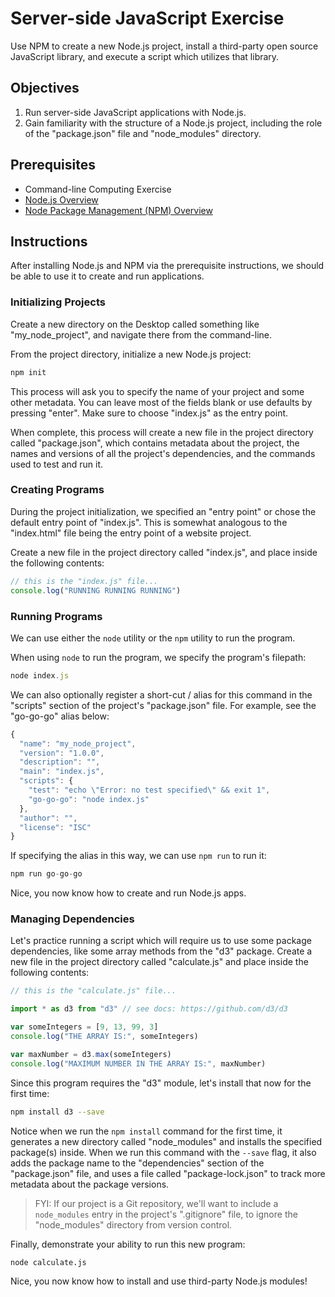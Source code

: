 # Server-side JavaScript Exercise

Use NPM to create a new Node.js project, install a third-party open source JavaScript library, and execute a script which utilizes that library.

## Objectives

  1. Run server-side JavaScript applications with Node.js.
  1. Gain familiarity with the structure of a Node.js project, including the role of the "package.json" file and "node_modules" directory.

## Prerequisites

  + Command-line Computing Exercise
  + [Node.js Overview](/notes/javascript/node.md)
  + [Node Package Management (NPM) Overview](/notes/javascript/npm.md)

## Instructions

After installing Node.js and NPM via the prerequisite instructions, we should be able to use it to create and run applications.

### Initializing Projects

Create a new directory on the Desktop called something like "my_node_project", and navigate there from the command-line.

From the project directory, initialize a new Node.js project:

```sh
npm init
```

This process will ask you to specify the name of your project and some other metadata. You can leave most of the fields blank or use defaults by pressing "enter". Make sure to choose "index.js" as the entry point.

When complete, this process will create a new file in the project directory called "package.json", which contains metadata about the project, the names and versions of all the project's dependencies, and the commands used to test and run it.

### Creating Programs

During the project initialization, we specified an "entry point" or chose the default entry point of "index.js". This is somewhat analogous to the "index.html" file being the entry point of a website project.

Create a new file in the project directory called "index.js", and place inside the following contents:

```` js
// this is the "index.js" file...
console.log("RUNNING RUNNING RUNNING")
````

### Running Programs

We can use either the `node` utility or the `npm` utility to run the program.

When using `node` to run the program, we specify the program's filepath:

```` js
node index.js
````

We can also optionally register a short-cut / alias for this command in the "scripts" section of the project's "package.json" file. For example, see the "go-go-go" alias below:

```` js
{
  "name": "my_node_project",
  "version": "1.0.0",
  "description": "",
  "main": "index.js",
  "scripts": {
    "test": "echo \"Error: no test specified\" && exit 1",
    "go-go-go": "node index.js"
  },
  "author": "",
  "license": "ISC"
}
````

If specifying the alias in this way, we can use `npm run` to run it:

```` js
npm run go-go-go
````

Nice, you now know how to create and run Node.js apps.

### Managing Dependencies

Let's practice running a script which will require us to use some package dependencies, like some array methods from the "d3" package. Create a new file in the project directory called "calculate.js" and place inside the following contents:

```js
// this is the "calculate.js" file...

import * as d3 from "d3" // see docs: https://github.com/d3/d3

var someIntegers = [9, 13, 99, 3]
console.log("THE ARRAY IS:", someIntegers)

var maxNumber = d3.max(someIntegers)
console.log("MAXIMUM NUMBER IN THE ARRAY IS:", maxNumber)
```

Since this program requires the "d3" module, let's install that now for the first time:

```sh
npm install d3 --save
```

Notice when we run the `npm install` command for the first time, it generates a new directory called "node_modules" and installs the specified package(s) inside. When we run this command with the `--save` flag, it also adds the package name to the "dependencies" section of the "package.json" file, and uses a file called "package-lock.json" to track more metadata about the package versions.

> FYI: If our project is a Git repository, we'll want to include a `node_modules` entry in the project's ".gitignore" file, to ignore the "node_modules" directory from version control.

Finally, demonstrate your ability to run this new program:

```sh
node calculate.js
```

Nice, you now know how to install and use third-party Node.js modules!
